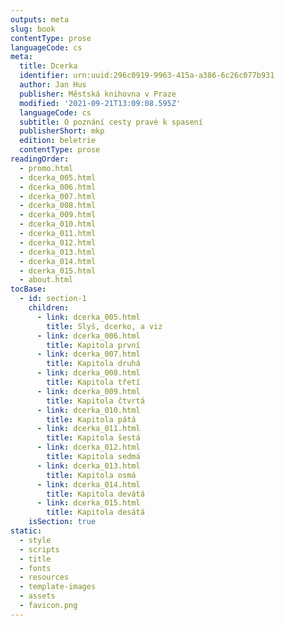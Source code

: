 ```yaml
---
outputs: meta
slug: book
contentType: prose
languageCode: cs
meta:
  title: Dcerka
  identifier: urn:uuid:296c0919-9963-415a-a386-6c26c077b931
  author: Jan Hus
  publisher: Městská knihovna v Praze
  modified: '2021-09-21T13:09:08.595Z'
  languageCode: cs
  subtitle: O poznání cesty pravé k spasení
  publisherShort: mkp
  edition: beletrie
  contentType: prose
readingOrder:
  - promo.html
  - dcerka_005.html
  - dcerka_006.html
  - dcerka_007.html
  - dcerka_008.html
  - dcerka_009.html
  - dcerka_010.html
  - dcerka_011.html
  - dcerka_012.html
  - dcerka_013.html
  - dcerka_014.html
  - dcerka_015.html
  - about.html
tocBase:
  - id: section-1
    children:
      - link: dcerka_005.html
        title: Slyš, dcerko, a viz
      - link: dcerka_006.html
        title: Kapitola první
      - link: dcerka_007.html
        title: Kapitola druhá
      - link: dcerka_008.html
        title: Kapitola třetí
      - link: dcerka_009.html
        title: Kapitola čtvrtá
      - link: dcerka_010.html
        title: Kapitola pátá
      - link: dcerka_011.html
        title: Kapitola šestá
      - link: dcerka_012.html
        title: Kapitola sedmá
      - link: dcerka_013.html
        title: Kapitola osmá
      - link: dcerka_014.html
        title: Kapitola devátá
      - link: dcerka_015.html
        title: Kapitola desátá
    isSection: true
static:
  - style
  - scripts
  - title
  - fonts
  - resources
  - template-images
  - assets
  - favicon.png
---
```

